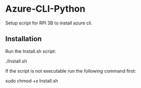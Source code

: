 # Azure-CLI-Python
Setup script for RPI 3B to install azure cli.

## Installation
Run the Install.sh script:

./Install.sh

If the script is not executable run the following command first:

sudo chmod +x Install.sh

